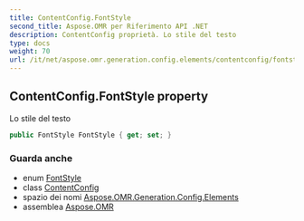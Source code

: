 ```yaml
---
title: ContentConfig.FontStyle
second_title: Aspose.OMR per Riferimento API .NET
description: ContentConfig proprietà. Lo stile del testo
type: docs
weight: 70
url: /it/net/aspose.omr.generation.config.elements/contentconfig/fontstyle/
---
```

## ContentConfig.FontStyle property

Lo stile del testo

```csharp
public FontStyle FontStyle { get; set; }
```

### Guarda anche

* enum [FontStyle](../../../aspose.omr.generation/fontstyle/)
* class [ContentConfig](../)
* spazio dei nomi [Aspose.OMR.Generation.Config.Elements](../../contentconfig/)
* assemblea [Aspose.OMR](../../../)


